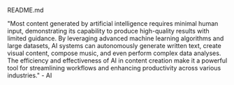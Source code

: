README.md

"Most content generated by artificial intelligence requires minimal human input, demonstrating its capability to produce high-quality results with limited guidance. By leveraging advanced machine learning algorithms and large datasets, AI systems can autonomously generate written text, create visual content, compose music, and even perform complex data analyses. The efficiency and effectiveness of AI in content creation make it a powerful tool for streamlining workflows and enhancing productivity across various industries." - AI
